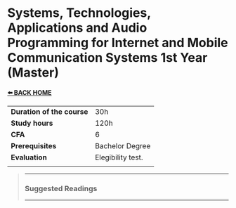 # **Systems, Technologies, Applications and Audio Programming for Internet and Mobile Communication Systems 1st Year (Master)** 

[**⬅️ BACK HOME**](/HOME.md)  


|                          |     |
|:-------------------------|:----|  
|**Duration of the course**|30h  |
|**Study hours**           |120h |
|**CFA**                   |6    |
|**Prerequisites**         |Bachelor Degree |
|**Evaluation**                  |Elegibility test. |
|                          |     |




>---
>### **Suggested Readings**  
>---